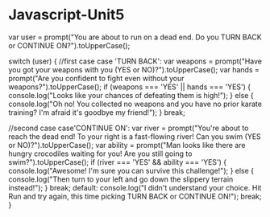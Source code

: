 # Javascript-Unit5
var user = prompt("You are about to run on a dead end. Do you TURN BACK or CONTINUE ON?").toUpperCase();

switch (user) {
//first case
    case 'TURN BACK':
        var weapons = prompt("Have you got your weapons with you (YES or NO)?").toUpperCase();
        var hands = prompt("Are you confident to fight even without your weapons?").toUpperCase();
    if (weapons === 'YES' || hands === 'YES') {
        console.log("Looks like your chances of defeating them is high!");
        } else {
        console.log("Oh no! You collected no weapons and you have no prior karate training? I'm afraid it's goodbye my friend!");
        }
        break;
        
//second case
    case'CONTINUE ON':
        var river = prompt("You're about to reach the dead end! To your right is a fast-flowing river! Can you swim (YES or NO)?").toUpperCase();
        var ability = prompt("Man looks like there are hungry crocodiles waiting for you! Are you still going to swim?").toUpperCase();
    if (river === 'YES' && ability === 'YES') {
        console.log("Awesome! I'm sure you can survive this challenge!");
        } else {
        console.log("Then turn to your left and go down the slippery terrain instead!");
        }
        break;
    default:
    console.log("I didn't understand your choice. Hit Run and try again, this time picking TURN BACK or CONTINUE ON!");
    break;
}
